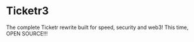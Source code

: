 # Ticketr3
The complete Ticketr rewrite built for speed, security and web3! This time, OPEN SOURCE!!!
